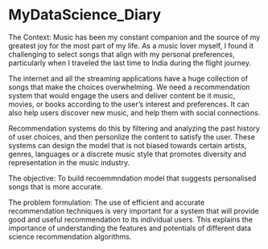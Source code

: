# MyDataScience_Diary
The Context:
Music has been my constant companion and the source of my greatest joy for the most part of my life. As a music lover myself, I found it challenging to select songs that align with my personal preferences, particularly when I traveled the last time to India during the flight journey.

The internet and all the streaming applications have a huge collection of songs that make the choices overwhelming. We need a recommendation system that would engage the users and deliver content be it music, movies, or books according to the user’s interest and preferences. It can also help users discover new music, and help them with social connections.

Recommendation systems do this by filtering and analyzing the past history of user choices, and then personlize the content to satisfy the user. These systems can design the model that is not biased towards certain artists, genres, languages or a discrete music style that promotes diversity and representation in the music industry.

The objective:
To build recoemmndation model that suggests personalised songs that is more accurate.

The problem formulation:
The use of efficient and accurate recommendation techniques is very important for a system that will provide good and useful recommendation to its individual users. This explains the importance of understanding the features and potentials of different data science recommendation algorithms.
